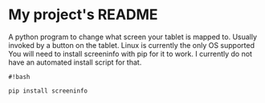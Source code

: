 # My project's README
A python program to change what screen your tablet is mapped to. Usually invoked by a button on the tablet.
Linux is currently the only OS supported
You will need to install screeninfo with pip for it to work. I currently do not have an automated install script for that.

```
#!bash

pip install screeninfo
```
